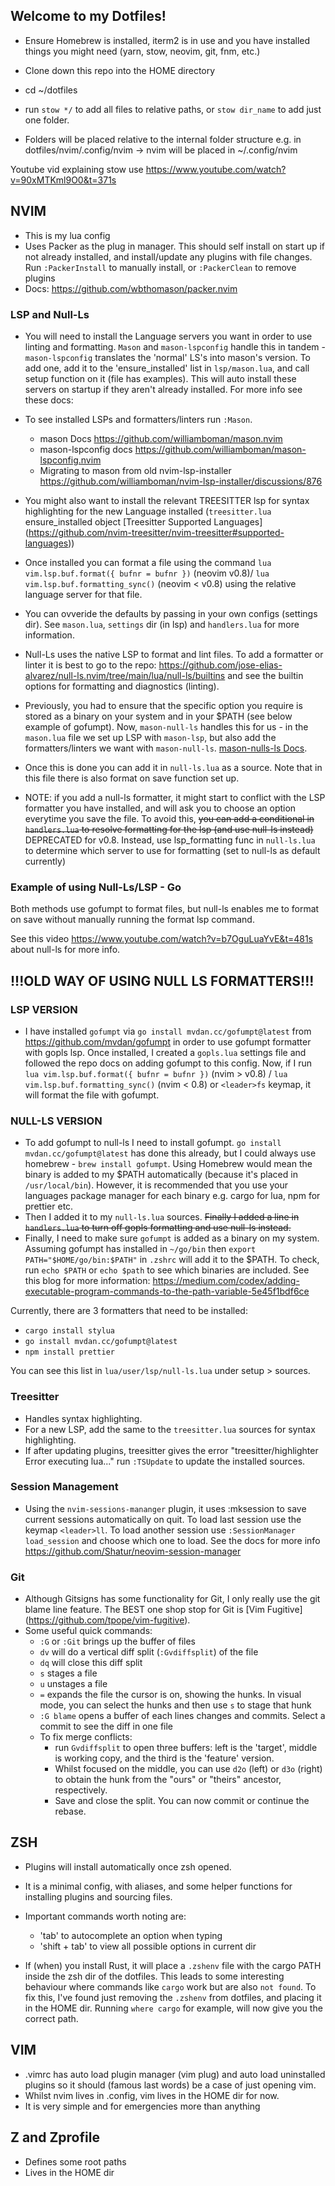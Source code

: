 ## Welcome to my Dotfiles!

- Ensure Homebrew is installed, iterm2 is in use and you have installed things you might need (yarn, stow, neovim, git, fnm, etc.)

- Clone down this repo into the HOME directory
- cd ~/dotfiles
- run `stow */` to add all files to relative paths, or `stow dir_name` to add just one folder.
- Folders will be placed relative to the internal folder structure e.g. in dotfiles/nvim/.config/nvim -> nvim will be placed in ~/.config/nvim

Youtube vid explaining stow use https://www.youtube.com/watch?v=90xMTKml9O0&t=371s

## NVIM

- This is my lua config
- Uses Packer as the plug in manager. This should self install on start up if not already installed, and install/update any plugins with file changes. Run `:PackerInstall` to manually install, or `:PackerClean` to remove plugins
- Docs: https://github.com/wbthomason/packer.nvim

### LSP and Null-Ls

- You will need to install the Language servers you want in order to use linting and formatting. `Mason` and `mason-lspconfig` handle this in tandem - `mason-lspconfig` translates the 'normal' LS's into mason's version. To add one, add it to the 'ensure_installed' list in `lsp/mason.lua`, and call setup function on it (file has examples). This will auto install these servers on startup if they aren't already installed. For more info see these docs:
- To see installed LSPs and formatters/linters run `:Mason`.

  - mason Docs https://github.com/williamboman/mason.nvim
  - mason-lspconfig docs https://github.com/williamboman/mason-lspconfig.nvim
  - Migrating to mason from old nvim-lsp-installer https://github.com/williamboman/nvim-lsp-installer/discussions/876

- You might also want to install the relevant TREESITTER lsp for syntax highlighting for the new Language installed (`treesitter.lua` ensure_installed object [Treesitter Supported Languages] (https://github.com/nvim-treesitter/nvim-treesitter#supported-languages))
- Once installed you can format a file using the command `lua vim.lsp.buf.format({ bufnr = bufnr })` (neovim v0.8)/ `lua vim.lsp.buf.formatting_sync()` (neovim < v0.8) using the relative language server for that file.
- You can ovveride the defaults by passing in your own configs (settings dir). See `mason.lua`, `settings` dir (in lsp) and `handlers.lua` for more information.

- Null-Ls uses the native LSP to format and lint files. To add a formatter or linter it is best to go to the repo: https://github.com/jose-elias-alvarez/null-ls.nvim/tree/main/lua/null-ls/builtins and see the builtin options for formatting and diagnostics (linting).
- Previously, you had to ensure that the specific option you require is stored as a binary on your system and in your $PATH (see below example of gofumpt). Now, `mason-null-ls` handles this for us - in the `mason.lua` file we set up LSP with `mason-lsp`, but also add the formatters/linters we want with `mason-null-ls`. [mason-nulls-ls Docs](https://github.com/jay-babu/mason-null-ls.nvim).
- Once this is done you can add it in `null-ls.lua` as a source. Note that in this file there is also format on save function set up.
- NOTE: if you add a null-ls formatter, it might start to conflict with the LSP formatter you have installed, and will ask you to choose an option everytime you save the file. To avoid this, ~~you can add a conditional in `handlers.lua` to resolve formatting for the lsp (and use null-ls instead)~~ DEPRECATED for v0.8. Instead, use lsp_formatting func in `null-ls.lua` to determine which server to use for formatting (set to null-ls as default currently)

### Example of using Null-Ls/LSP - Go

Both methods use gofumpt to format files, but null-ls enables me to format on save without manually running the format lsp command.

See this video https://www.youtube.com/watch?v=b7OguLuaYvE&t=481s about null-ls for more info.

## !!!OLD WAY OF USING NULL LS FORMATTERS!!!

### LSP VERSION

- I have installed `gofumpt` via `go install mvdan.cc/gofumpt@latest` from https://github.com/mvdan/gofumpt in order to use gofumpt formatter with gopls lsp. Once installed, I created a `gopls.lua` settings file and followed the repo docs on adding gofumpt to this config. Now, if I run `lua vim.lsp.buf.format({ bufnr = bufnr })` (nvim > v0.8) / `lua vim.lsp.buf.formatting_sync()` (nvim < 0.8) or `<leader>fs` keymap, it will format the file with gofumpt.

### NULL-LS VERSION

- To add gofumpt to null-ls I need to install gofumpt. `go install mvdan.cc/gofumpt@latest` has done this already, but I could always use homebrew - `brew install gofumpt`. Using Homebrew would mean the binary is added to my $PATH automatically (because it's placed in `/usr/local/bin`). However, it is recommended that you use your languages package manager for each binary e.g. cargo for lua, npm for prettier etc.
- Then I added it to my `null-ls.lua` sources. ~~Finally I added a line in `handlers.lua` to turn off gopls formatting and use null-ls instead.~~
- Finally, I need to make sure `gofumpt` is added as a binary on my system. Assuming gofumpt has installed in `~/go/bin` then `export PATH="$HOME/go/bin:$PATH"` in `.zshrc` will add it to the $PATH. To check, run `echo $PATH` or `echo $path` to see which binaries are included. See this blog for more information: https://medium.com/codex/adding-executable-program-commands-to-the-path-variable-5e45f1bdf6ce

Currently, there are 3 formatters that need to be installed:

- `cargo install stylua`
- `go install mvdan.cc/gofumpt@latest`
- `npm install prettier`

You can see this list in `lua/user/lsp/null-ls.lua` under setup > sources.

### Treesitter

- Handles syntax highlighting.
- For a new LSP, add the same to the `treesitter.lua` sources for syntax highlighting.
- If after updating plugins, treesitter gives the error "treesitter/highlighter Error executing lua..." run `:TSUpdate` to update the installed sources.

### Session Management

- Using the `nvim-sessions-mananger` plugin, it uses :mksession to save current sessions automatically on quit. To load last session use the keymap `<leader>ll`. To load another session use `:SessionManager load_session` and choose which one to load. See the docs for more info https://github.com/Shatur/neovim-session-manager

### Git

- Although Gitsigns has some functionality for Git, I only really use the git blame line feature. The BEST one shop stop for Git is [Vim Fugitive] (https://github.com/tpope/vim-fugitive).
- Some useful quick commands:
  - `:G` or `:Git` brings up the buffer of files
  - `dv` will do a vertical diff split (`:Gvdiffsplit`) of the file
  - `dq` will close this diff split
  - `s` stages a file
  - `u` unstages a file
  - `=` expands the file the cursor is on, showing the hunks. In visual mode, you can select the hunks and then use `s` to stage that hunk
  - `:G blame` opens a buffer of each lines changes and commits. Select a commit to see the diff in one file
  - To fix merge conflicts:
    - run `Gvdiffsplit` to open three buffers: left is the 'target', middle is working copy, and the third is the 'feature' version.
    - Whilst focused on the middle, you can use `d2o` (left) or `d3o` (right) to obtain the hunk from the "ours" or "theirs" ancestor, respectively.
    - Save and close the split. You can now commit or continue the rebase.

## ZSH

- Plugins will install automatically once zsh opened.
- It is a minimal config, with aliases, and some helper functions for installing plugins and sourcing files.
- Important commands worth noting are:

  - 'tab' to autocomplete an option when typing
  - 'shift + tab' to view all possible options in current dir

- If (when) you install Rust, it will place a `.zshenv` file with the cargo PATH inside the zsh dir of the dotfiles. This leads to some interesting behaviour where commands like `cargo` work but are also `not found`. To fix this, I've found just removing the `.zshenv` from dotfiles, and placing it in the HOME dir. Running `where cargo` for example, will now give you the correct path.

## VIM

- .vimrc has auto load plugin manager (vim plug) and auto load uninstalled plugins so it should (famous last words) be a case of just opening vim.
- Whilst nvim lives in .config, vim lives in the HOME dir for now.
- It is very simple and for emergencies more than anything

## Z and Zprofile

- Defines some root paths
- Lives in the HOME dir
